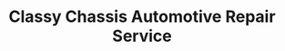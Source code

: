 ---
title: "Classy Chassis Automotive Repair Service"
url: /upper-marlboro/classy-chassis-automotive-repair-service/
shop: car repair
---